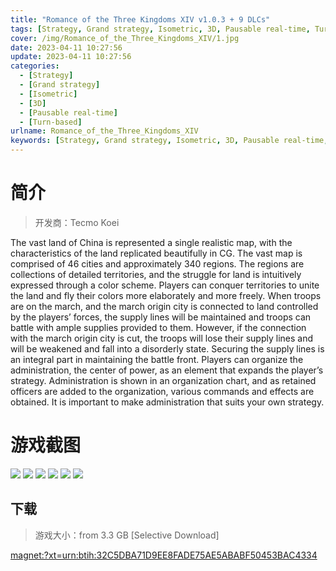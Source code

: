 ```yaml
---
title: "Romance of the Three Kingdoms XIV v1.0.3 + 9 DLCs"
tags: [Strategy, Grand strategy, Isometric, 3D, Pausable real-time, Turn-based]
cover: /img/Romance_of_the_Three_Kingdoms_XIV/1.jpg
date: 2023-04-11 10:27:56
update: 2023-04-11 10:27:56
categories: 
  - [Strategy]
  - [Grand strategy]
  - [Isometric]
  - [3D]
  - [Pausable real-time]
  - [Turn-based]
urlname: Romance_of_the_Three_Kingdoms_XIV
keywords: [Strategy, Grand strategy, Isometric, 3D, Pausable real-time, Turn-based]
---
```

# 简介

> 开发商：Tecmo Koei

The vast land of China is represented a single realistic map, with the characteristics of the land replicated beautifully in CG. The vast map is comprised of 46 cities and approximately 340 regions. The regions are collections of detailed territories, and the struggle for land is intuitively expressed through a color scheme. Players can conquer territories to unite the land and fly their colors more elaborately and more freely.
When troops are on the march, and the march origin city is connected to land controlled by the players’ forces, the supply lines will be maintained and troops can battle with ample supplies provided to them. However, if the connection with the march origin city is cut, the troops will lose their supply lines and will be weakened and fall into a disorderly state. Securing the supply lines is an integral part in maintaining the battle front.
Players can organize the administration, the center of power, as an element that expands the player’s strategy. Administration is shown in an organization chart, and as retained officers are added to the organization, various commands and effects are obtained. It is important to make administration that suits your own strategy.

# 游戏截图

![](/img/Romance_of_the_Three_Kingdoms_XIV/2.jpg)
![](/img/Romance_of_the_Three_Kingdoms_XIV/3.jpg)
![](/img/Romance_of_the_Three_Kingdoms_XIV/4.jpg)
![](/img/Romance_of_the_Three_Kingdoms_XIV/5.jpg)
![](/img/Romance_of_the_Three_Kingdoms_XIV/6.jpg)
![](/img/Romance_of_the_Three_Kingdoms_XIV/7.jpg)


## 下载

> 游戏大小：from 3.3 GB [Selective Download]

[magnet:?xt=urn:btih:32C5DBA71D9EE8FADE75AE5ABABF50453BAC4334](magnet:?xt=urn:btih:32C5DBA71D9EE8FADE75AE5ABABF50453BAC4334)